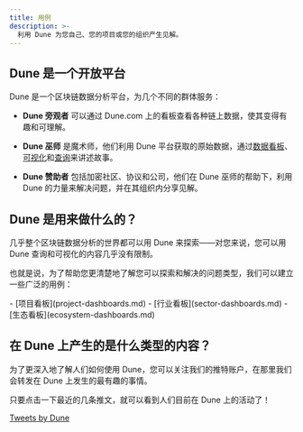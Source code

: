 ```yaml
---
title: 用例
description: >-
  利用 Dune 为您自己、您的项目或您的组织产生见解。
---
```


## Dune 是一个开放平台

Dune 是一个区块链数据分析平台，为几个不同的群体服务：

- **Dune 旁观者** 可以通过 Dune.com 上的看板查看各种链上数据，使其变得有趣和可理解。

- **Dune 巫师** 是魔术师，他们利用 Dune 平台获取的原始数据，通过[数据看板](../dashboards.md)、[可视化](../visualizations/index.md)和[查询](../queries/index.md)来讲述故事。

- **Dune 赞助者** 包括加密社区、协议和公司，他们在 Dune 巫师的帮助下，利用 Dune 的力量来解决问题，并在其组织内分享见解。

## **Dune 是用来做什么的？**

几乎整个区块链数据分析的世界都可以用 Dune 来探索——对您来说，您可以用 Dune 查询和可视化的内容几乎没有限制。

也就是说，为了帮助您更清楚地了解您可以探索和解决的问题类型，我们可以建立一些广泛的用例：

<div class="cards grid" markdown>
- [项目看板](project-dashboards.md)
- [行业看板](sector-dashboards.md)
- [生态看板](ecosystem-dashboards.md)
</div>

在 Dune 上产生的是什么类型的内容？
------------------------------------------

为了更深入地了解人们如何使用 Dune，您可以关注我们的推特账户，在那里我们会转发在 Dune 上发生的最有趣的事情。

只要点击一下最近的几条推文，就可以看到人们目前在 Dune 上的活动了！

<a class="twitter-timeline" href="https://twitter.com/DuneAnalytics?ref_src=twsrc%5Etfw">Tweets by Dune</a> <script async src="https://platform.twitter.com/widgets.js" charset="utf-8"></script>
